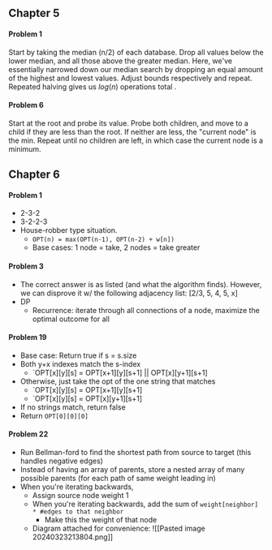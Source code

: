 ## Chapter 5

#### Problem 1
Start by taking the median (n/2) of each database. Drop all values below the lower median, and all those above the greater median. Here, we've essentially narrowed down our median search by dropping an equal amount of the highest and lowest values. Adjust bounds respectively and repeat. Repeated halving gives us $log(n)$ operations total
.
#### Problem 6
Start at the root and probe its value. Probe both children, and move to a child if they are less than the root. If neither are less, the "current node" is the min. Repeat until no children are left, in which case the current node is a minimum.

## Chapter 6

#### Problem 1
- 2-3-2
- 3-2-2-3
- House-robber type situation.
	- `OPT(n) = max(OPT(n-1), OPT(n-2) + w[n])`
	- Base cases: 1 node = take, 2 nodes = take greater

#### Problem 3
- The correct answer is as listed (and what the algorithm finds). However, we can disprove it w/ the following adjacency list: \[2/3, 5, 4, 5, x]
- DP
	- Recurrence: iterate through all connections of a node, maximize the optimal outcome for all

#### Problem 19
- Base case: Return true if s = s.size
- Both y+x indexes match the s-index
	- `OPT[x][y][s] = OPT[x+1][y][s+1] || OPT[x][y+1][s+1]
- Otherwise, just take the opt of the one string that matches
	- `OPT[x][y][s] = OPT[x+1][y][s+1]
	- `OPT[x][y][s] = OPT[x][y+1][s+1]
- If no strings match, return false
- Return `OPT[0][0][0]`

#### Problem 22
- Run Bellman-ford to find the shortest path from source to target (this handles negative edges)
- Instead of having an array of parents, store a nested array of many possible parents (for each path of same weight leading in)
- When you're iterating backwards, 
	- Assign source node weight 1
	- When you're iterating backwards, add the sum of `weight[neighbor] * #edges to that neighbor`
		- Make this the weight of that node
	- Diagram attached for convenience: ![[Pasted image 20240323213804.png]]